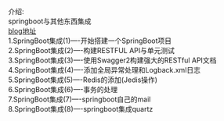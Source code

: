 介绍:<br/>
springboot与其他东西集成<br/>
<a href="http://kyrene.me">blog地址</a><br/>
1.SpringBoot集成(1)—-开始搭建一个SpringBoot项目<br/>
2.SpringBoot集成(2)—-构建RESTFUL API与单元测试<br/>
3.SpringBoot集成(3)—-使用Swagger2构建强大的RESTful API文档<br/>
4.SpringBoot集成(4)—-添加全局异常处理和Logback.xml日志<br/>
5.SpringBoot集成(5)—-Redis的添加(Jedis操作)<br/>
6.SpringBoot集成(6)—-事务的处理<br/>
7.SpringBoot集成(7)—-springboot自己的mail<br/>
8.SpringBoot集成(8)—-springboot集成quartz<br/>